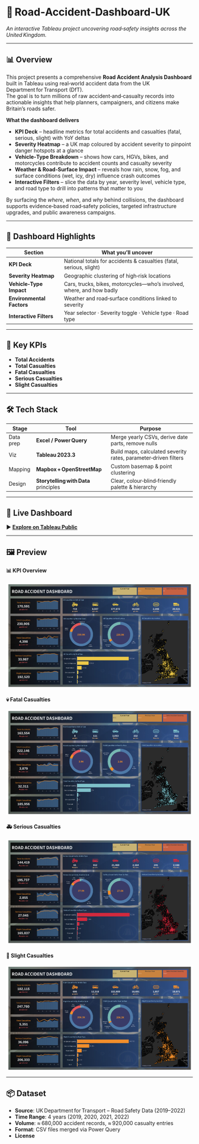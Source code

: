 # 🚗 Road‑Accident‑Dashboard‑UK  
*An interactive Tableau project uncovering road‑safety insights across the United Kingdom.*

---

## 📊 Overview  
This project presents a comprehensive **Road Accident Analysis Dashboard** built in Tableau using real‑world accident data from the UK Department for Transport (DfT).  
The goal is to turn millions of raw accident‑and‑casualty records into actionable insights that help planners, campaigners, and citizens make Britain’s roads safer.

**What the dashboard delivers**

- **KPI Deck** – headline metrics for total accidents and casualties (fatal, serious, slight) with YoY deltas  
- **Severity Heatmap** – a UK map coloured by accident severity to pinpoint danger hotspots at a glance  
- **Vehicle‑Type Breakdown** – shows how cars, HGVs, bikes, and motorcycles contribute to accident counts and casualty severity  
- **Weather & Road‑Surface Impact** – reveals how rain, snow, fog, and surface conditions (wet, icy, dry) influence crash outcomes  
- **Interactive Filters** – slice the data by year, severity level, vehicle type, and road type to drill into patterns that matter to you

By surfacing the *where*, *when*, and *why* behind collisions, the dashboard supports evidence‑based road‑safety policies, targeted infrastructure upgrades, and public awareness campaigns.

---

## 🎯 Dashboard Highlights  

| Section | What you’ll uncover |
|---------|---------------------|
| **KPI Deck** | National totals for accidents & casualties (fatal, serious, slight) |
| **Severity Heatmap** | Geographic clustering of high‑risk locations |
| **Vehicle‑Type Impact** | Cars, trucks, bikes, motorcycles—who’s involved, where, and how badly |
| **Environmental Factors** | Weather and road‑surface conditions linked to severity |
| **Interactive Filters** | Year selector · Severity toggle · Vehicle type · Road type |

---

## 📌 Key KPIs  
- **Total Accidents**  
- **Total Casualties**  
- **Fatal Casualties**  
- **Serious Casualties**  
- **Slight Casualties**

---

## 🛠 Tech Stack  
| Stage | Tool | Purpose |
|-------|------|---------|
| Data prep | **Excel / Power Query** | Merge yearly CSVs, derive date parts, remove nulls |
| Viz | **Tableau 2023.3** | Build maps, calculated severity rates, parameter‑driven filters |
| Mapping | **Mapbox + OpenStreetMap** | Custom basemap & point clustering |
| Design | **Storytelling with Data** principles | Clear, colour‑blind‑friendly palette & hierarchy |

---

## 🔗 Live Dashboard  
**▶️ [Explore on Tableau Public](https://public.tableau.com/app/profile/karishma.sawant/viz/RoadAccident_17395459826550/RoadAccidentDashboard)**

---

## 🖼 Preview  

#### 📊 KPI Overview  
![Road Accident Overview](Road%20Accident-Overview%285%29.png)

#### 💀 Fatal Casualties  
![Road Accident Fatal Casualties](Road%20Accident%20Fatal%20Casualties.png)

#### 🚑 Serious Casualties  
![Road Accident Serious Casualties](Road%20Accident%20Serious%20Casualties.png)

#### 🤕 Slight Casualties  
![Road Accident Slight Casualties](Road%20Accident%20Slight%20severity%286%29.png)

---

## 📦 Dataset  
- **Source**: UK Department for Transport – Road Safety Data (2019–2022)  
- **Time Range**: 4 years (2019, 2020, 2021, 2022)  
- **Volume**: ≈ 680,000 accident records, ≈ 920,000 casualty entries  
- **Format**: CSV files merged via Power Query  
- **License**

